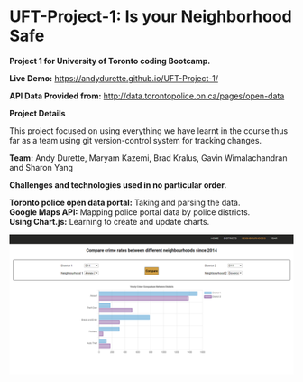 # UFT-Project-1: Is your Neighborhood Safe

**Project 1 for University of Toronto coding Bootcamp.**

**Live Demo:** https://andydurette.github.io/UFT-Project-1/ 

**API Data Provided from:** http://data.torontopolice.on.ca/pages/open-data 

**Project Details**

This project focused on using everything we have learnt in the course thus far as a team using git version-control system for tracking changes.

**Team:**  Andy Durette, Maryam Kazemi, Brad Kralus, Gavin Wimalachandran and Sharon Yang

**Challenges and technologies used in no particular order.**

**Toronto police open data portal:** Taking and parsing the data.  
**Google Maps API:** Mapping police portal data by police districts.</br>
**Using Chart.js:** Learning to create and update charts.

![markdown-preview-image](assets/images/markdown-preview-image.png)
